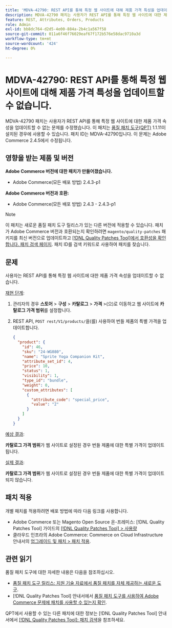 ```yaml
---
title: 'MDVA-42790: REST API를 통해 특정 웹 사이트에 대해 제품 가격 특성을 업데이트할 수 없습니다.'
description: MDVA-42790 패치는 사용자가 REST API를 통해 특정 웹 사이트에 대한 제품 가격 속성을 업데이트할 수 없는 문제를 수정했습니다. 이 패치는 [Quality Patches Tool (QPT)](https://experienceleague.adobe.com/en/docs/commerce-operations/tools/quality-patches-tool/quality-patches-tool-to-self-serve-quality-patches) 1.1.11이 설치된 경우 사용할 수 있습니다. 패치 ID는 MDVA-42790입니다. 이 문제는 Adobe Commerce 2.4.5에서 수정됩니다.
feature: REST, Attributes, Orders, Products
role: Admin
exl-id: bb8dc764-d2d5-4e00-884a-2b4c1a567f58
source-git-commit: 011a6f46f76029eaf67f172b576e58dac9710a3d
workflow-type: tm+mt
source-wordcount: '424'
ht-degree: 0%

---
```


# MDVA-42790: REST API를 통해 특정 웹 사이트에 대해 제품 가격 특성을 업데이트할 수 없습니다.

MDVA-42790 패치는 사용자가 REST API를 통해 특정 웹 사이트에 대한 제품 가격 속성을 업데이트할 수 없는 문제를 수정했습니다. 이 패치는 [품질 패치 도구(QPT)](https://experienceleague.adobe.com/en/docs/commerce-operations/tools/quality-patches-tool/quality-patches-tool-to-self-serve-quality-patches) 1.1.11이 설치된 경우에 사용할 수 있습니다. 패치 ID는 MDVA-42790입니다. 이 문제는 Adobe Commerce 2.4.5에서 수정됩니다.

## 영향을 받는 제품 및 버전

**Adobe Commerce 버전에 대한 패치가 만들어졌습니다.**

* Adobe Commerce(모든 배포 방법) 2.4.3-p1

**Adobe Commerce 버전과 호환:**

* Adobe Commerce(모든 배포 방법) 2.4.3 - 2.4.3-p1

>[!NOTE]
>
>이 패치는 새로운 품질 패치 도구 릴리스가 있는 다른 버전에 적용할 수 있습니다. 패치가 Adobe Commerce 버전과 호환되는지 확인하려면 `magento/quality-patches` 패키지를 최신 버전으로 업데이트하고 [[!DNL Quality Patches Tool]에서 호환성을 확인합니다. 패치 검색 페이지](https://experienceleague.adobe.com/en/docs/commerce-operations/tools/quality-patches-tool/quality-patches-tool-to-self-serve-quality-patches). 패치 ID를 검색 키워드로 사용하여 패치를 찾습니다.

## 문제

사용자는 REST API를 통해 특정 웹 사이트에 대한 제품 가격 속성을 업데이트할 수 없습니다.

<u>재현 단계</u>:

1. 관리자의 경우 **스토어** > **구성** > **카탈로그** > **가격** >(으)로 이동하고 웹 사이트에 **카탈로그 가격 범위**&#x200B;를 설정합니다.
1. REST API, `POST rest/V1/products/`을(를) 사용하여 번들 제품의 특별 가격을 업데이트합니다.

   ```JSON
   {
     "product": {
       "id": 46,
       "sku": "24-WG080",
       "name": "Sprite Yoga Companion Kit",
       "attribute_set_id": 4,
       "price": 10,
       "status": 1,
       "visibility": 1,
       "type_id": "bundle",
       "weight": 0,
       "custom_attributes": [
         {
           "attribute_code": "special_price",
           "value": "2"
         }
       ]
     }
   }
   ```

<u>예상 결과</u>:

**카탈로그 가격 범위**&#x200B;가 웹 사이트로 설정된 경우 번들 제품에 대한 특별 가격이 업데이트됩니다.

<u>실제 결과</u>:

**카탈로그 가격 범위**&#x200B;가 웹 사이트로 설정된 경우 번들 제품에 대한 특별 가격이 업데이트되지 않습니다.

## 패치 적용

개별 패치를 적용하려면 배포 방법에 따라 다음 링크를 사용합니다.

* Adobe Commerce 또는 Magento Open Source 온-프레미스: [!DNL Quality Patches Tool] 가이드의 [[!DNL Quality Patches Tool] > 사용량](/help/tools/quality-patches-tool/usage.md)
* 클라우드 인프라의 Adobe Commerce: Commerce on Cloud Infrastructure 안내서의 [업그레이드 및 패치 > 패치 적용](https://experienceleague.adobe.com/docs/commerce-cloud-service/user-guide/develop/upgrade/apply-patches.html).

## 관련 읽기

품질 패치 도구에 대한 자세한 내용은 다음을 참조하십시오.

* [품질 패치 도구 릴리스: 지원 기술 자료에서 품질 패치를 자체 제공하는 새로운 도구](https://experienceleague.adobe.com/en/docs/commerce-operations/tools/quality-patches-tool/quality-patches-tool-to-self-serve-quality-patches).
* [!DNL Quality Patches Tool] 안내서에서 [품질 패치 도구를 사용하여 Adobe Commerce 문제에 패치를 사용할 수 있는지 확인](/help/tools/quality-patches-tool/patches-available-in-qpt/check-patch-for-magento-issue-with-magento-quality-patches.md).

QPT에서 사용할 수 있는 다른 패치에 대한 정보는 [!DNL Quality Patches Tool] 안내서에서 [[!DNL Quality Patches Tool]: 패치 검색](https://experienceleague.adobe.com/tools/commerce-quality-patches/index.html)을 참조하세요.
